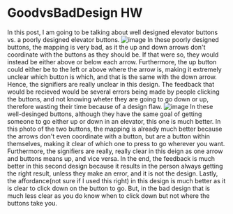 # GoodvsBadDesign HW

  In this post, I am going to be talking about well designed elevator buttons vs. a poorly designed elevator buttons.
![image](https://www.google.com/url?sa=i&url=https%3A%2F%2Fwww.pinterest.com.au%2Fphillbrewer%2Fpoor-design%2F&psig=AOvVaw3gPpasH9TJNpJJcbLW9Dbh&ust=1600998923390000&source=images&cd=vfe&ved=0CAIQjRxqFwoTCICW3PLXgOwCFQAAAAAdAAAAABAI)
In these poorly designed buttons, the mapping is very bad, as it the up and down arrows don't coordinate with the buttons as they should be. If that were so, they would instead be either above or below each arrow.
Furthermore, the up button could either be to the left or above where the arrow is, making it extremely unclear which button is which, and that is the same with the down arrow.
Hence, the signifiers are really unclear in this design.
The feedback that would be recieved would be several errors being made by people clicking the buttons, and not knowing wheter they are going to go down or up, therefore wasting their time because of a design flaw.
![image](https://www.google.com/url?sa=i&url=http%3A%2F%2Fwww.kamaldshah.com%2F2016%2F09%2Ftwo-little-elevator-button-rules-to-use.html&psig=AOvVaw1RXGRyjBBGZN-scXMns3eO&ust=1600999430163000&source=images&cd=vfe&ved=0CAIQjRxqFwoTCIi8m-bZgOwCFQAAAAAdAAAAABAD)
In these well-desinged buttons, although they have the same goal of getting someone to go either up or down in an elevator, this one is much better. 
In this photo of the two buttons, the mapping is already much better because the arrows don't even coordinate with a button, but are a button within themselves, making it clear of which one to press to go wherever you want.
Furthermore, the signifiers are really, really clear in this deign as one arrow and buttons means up, and vice versa. 
In the end, the feedback is much better in this second design because it results in the person always getting the right result, unless they make an error, and it is not the design.
Lastly, the affordance(not sure if I used this right) in this design is much better as it is clear to click down on the button to go. 
But, in the bad design that is much less clear as you do know when to click down but not where the buttons take you.
